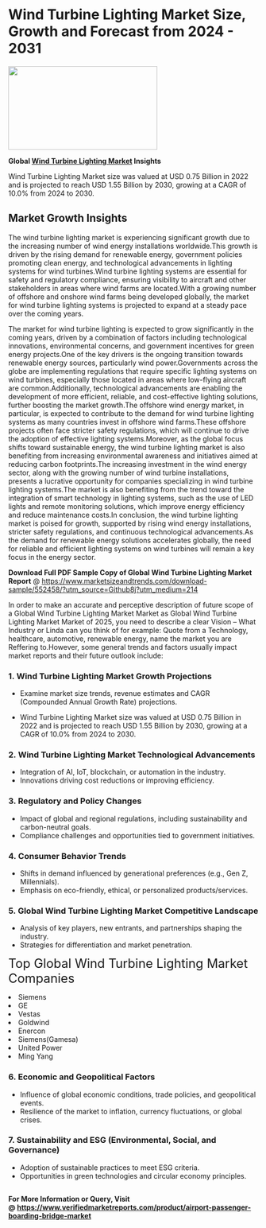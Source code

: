 <H1>Wind Turbine Lighting Market Size, Growth and Forecast from 2024 - 2031</H1><img class="aligncenter size-medium wp-image-584254" src="https://thirdeyenews.in/wp-content/uploads/2024/09/Global-Market-Research-300x168.jpeg" alt="" width="300" height="168" /><p><strong>Global&nbsp;<a href="https://www.marketsizeandtrends.com/download-sample/552458/?utm_source=Github8j?utm_medium=214">Wind Turbine Lighting Market</a> Insights</strong></p><p>Wind Turbine Lighting Market size was valued at USD 0.75 Billion in 2022 and is projected to reach USD 1.55 Billion by 2030, growing at a CAGR of 10.0% from 2024 to 2030.</p><p><h2>Market Growth Insights</h2> <p>The wind turbine lighting market is experiencing significant growth due to the increasing number of wind energy installations worldwide.This growth is driven by the rising demand for renewable energy, government policies promoting clean energy, and technological advancements in lighting systems for wind turbines.Wind turbine lighting systems are essential for safety and regulatory compliance, ensuring visibility to aircraft and other stakeholders in areas where wind farms are located.With a growing number of offshore and onshore wind farms being developed globally, the market for wind turbine lighting systems is projected to expand at a steady pace over the coming years.</p> <p>The market for wind turbine lighting is expected to grow significantly in the coming years, driven by a combination of factors including technological innovations, environmental concerns, and government incentives for green energy projects.One of the key drivers is the ongoing transition towards renewable energy sources, particularly wind power.Governments across the globe are implementing regulations that require specific lighting systems on wind turbines, especially those located in areas where low-flying aircraft are common.Additionally, technological advancements are enabling the development of more efficient, reliable, and cost-effective lighting solutions, further boosting the market growth.The offshore wind energy market, in particular, is expected to contribute to the demand for wind turbine lighting systems as many countries invest in offshore wind farms.These offshore projects often face stricter safety regulations, which will continue to drive the adoption of effective lighting systems.Moreover, as the global focus shifts toward sustainable energy, the wind turbine lighting market is also benefiting from increasing environmental awareness and initiatives aimed at reducing carbon footprints.The increasing investment in the wind energy sector, along with the growing number of wind turbine installations, presents a lucrative opportunity for companies specializing in wind turbine lighting systems.The market is also benefiting from the trend toward the integration of smart technology in lighting systems, such as the use of LED lights and remote monitoring solutions, which improve energy efficiency and reduce maintenance costs.In conclusion, the wind turbine lighting market is poised for growth, supported by rising wind energy installations, stricter safety regulations, and continuous technological advancements.As the demand for renewable energy solutions accelerates globally, the need for reliable and efficient lighting systems on wind turbines will remain a key focus in the energy sector.</p> <p><span class=""><strong>Download Full PDF Sample Copy of Global Wind Turbine Lighting Market Report</strong> @ <a href="https://www.marketsizeandtrends.com/download-sample/552458/?utm_source=Github8j?utm_medium=214" target="_blank">https://www.marketsizeandtrends.com/download-sample/552458/?utm_source=Github8j?utm_medium=214</a></span></p><p>In order to make an accurate and perceptive description of future scope of a Global&nbsp;Wind Turbine Lighting Market Market as Global&nbsp;Wind Turbine Lighting Market Market of 2025, you need to describe a clear Vision &ndash; What Industry or Linda can you think of for example: Quote from a Technology, healthcare, automotive, renewable energy, name the market you are Reffering to.However, some general trends and factors usually impact market reports and their future outlook include:</p><h3>1.&nbsp;<strong>Wind Turbine Lighting Market Growth Projections</strong></h3><ul><li>Examine market size trends, revenue estimates and CAGR (Compounded Annual Growth Rate) projections.</li><li><p>Wind Turbine Lighting Market size was valued at USD 0.75 Billion in 2022 and is projected to reach USD 1.55 Billion by 2030, growing at a CAGR of 10.0% from 2024 to 2030.</p></li></ul><h3>2.&nbsp;<strong>Wind Turbine Lighting Market Technological Advancements</strong></h3><ul><li>Integration of AI, IoT, blockchain, or automation in the industry.</li><li>Innovations driving cost reductions or improving efficiency.</li></ul><h3>3.&nbsp;<strong>Regulatory and Policy Changes</strong></h3><ul><li>Impact of global and regional regulations, including sustainability and carbon-neutral goals.</li><li>Compliance challenges and opportunities tied to government initiatives.</li></ul><h3>4.&nbsp;<strong>Consumer Behavior Trends</strong></h3><ul><li>Shifts in demand influenced by generational preferences (e.g., Gen Z, Millennials).</li><li>Emphasis on eco-friendly, ethical, or personalized products/services.</li></ul><h3>5.&nbsp;<strong>Global Wind Turbine Lighting Market Competitive Landscape</strong></h3><ul><li>Analysis of key players, new entrants, and partnerships shaping the industry.</li><li>Strategies for differentiation and market penetration.</li></ul><p data-pm-slice="1 1 []"><span style="color: inherit; font-family: inherit; font-size: 25px;">Top Global Wind Turbine Lighting Market Companies</span></p><div class="" data-test-id=""><p><li>Siemens</li><li> GE</li><li> Vestas</li><li> Goldwind</li><li> Enercon</li><li> Siemens(Gamesa)</li><li> United Power</li><li> Ming Yang</li></p></div><h3>6.&nbsp;<strong>Economic and Geopolitical Factors</strong></h3><ul><li>Influence of global economic conditions, trade policies, and geopolitical events.</li><li>Resilience of the market to inflation, currency fluctuations, or global crises.</li></ul><h3>7.&nbsp;<strong>Sustainability and ESG (Environmental, Social, and Governance)</strong></h3><ul><li>Adoption of sustainable practices to meet ESG criteria.</li><li>Opportunities in green technologies and circular economy principles.</li></ul><h2><strong style="font-size: 14px;">For More Information or Query, Visit @&nbsp;</strong><a style="background-color: #ffffff; font-size: 14px;" href="https://www.marketsizeandtrends.com/report/wind-turbine-lighting-market/" target="_blank">https://www.verifiedmarketreports.com/product/airport-passenger-boarding-bridge-market</a></h2>